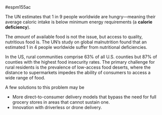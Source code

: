 #espm155ac

The UN estimates that 1 in 9 people worldwide are hungry—meaning their average caloric intake is below minimum energy requirements (a **calorie deficiency**).

The *amount* of available food is not the issue, but access to quality, nutritious food is. The UN’s study on global malnutrition found that an estimated 1 in 4 people worldwide suffer from nutritional deficiencies.

In the US, rural communities comprise 63% of all U.S. counties but 87% of counties with the highest food insecurity rates. The primary challenge for rural residents is the prevalence of low-access food deserts, where the distance to supermarkets impedes the ability of consumers to access a wide range of food.

A few solutions to this problem may be
- More direct-to-consumer delivery models that bypass the need for full grocery stores in areas that cannot sustain one.
- Innovation with driverless or drone delivery.